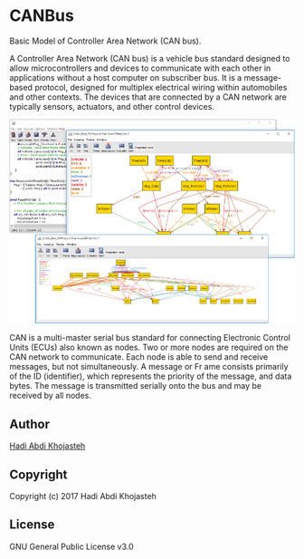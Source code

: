 # CANBus
Basic Model of Controller Area Network (CAN bus).

A Controller Area Network (CAN bus) is a vehicle bus standard designed to allow microcontrollers and devices to communicate with each other in applications without a host computer on subscriber bus. It is a message-based protocol, designed for multiplex electrical wiring within automobiles and other contexts. The devices that are connected by a CAN network are typically sensors, actuators, and other control devices.

![Controller Area Network (CAN bus) Model in Alloy](./model.png)

CAN is a multi-master serial bus standard for connecting Electronic Control Units (ECUs) also known as nodes. Two or more nodes are required on the CAN network to communicate. Each node is able to send and receive messages, but not simultaneously. A message or Fr ame consists primarily of the ID (identifier), which represents the priority of the message, and data bytes. The message is transmitted serially onto the bus and may be received by all nodes.

## Author

[Hadi Abdi Khojasteh](http://hadiabdikhojasteh.ir)

## Copyright

Copyright (c) 2017 Hadi Abdi Khojasteh

## License

GNU General Public License v3.0
